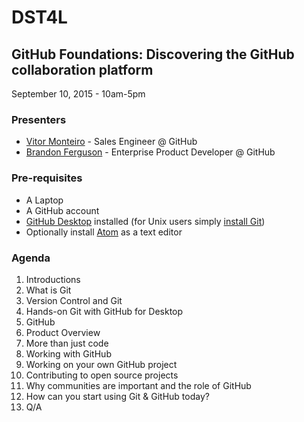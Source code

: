 # DST4L

## GitHub Foundations: Discovering the GitHub collaboration platform

September 10, 2015 - 10am-5pm

### Presenters

- [Vitor Monteiro](https://github.com/bitoiu) - Sales Engineer @ GitHub
- [Brandon Ferguson](https://github.com/bnferguson) - Enterprise Product Developer @ GitHub

### Pre-requisites

* A Laptop
* A GitHub account 
* [GitHub Desktop](https://desktop.github.com/) installed (for Unix users simply [install Git](https://git-scm.com/download/linux))
* Optionally install [Atom](https://atom.io/) as a text editor

### Agenda

1. Introductions
2. What is Git
  1. Version Control and Git
  2. Hands-on Git with GitHub for Desktop
3. GitHub
  1. Product Overview
  2. More than just code
4. Working with GitHub
  1. Working on your own GitHub project
  2. Contributing to open source projects
5. Why communities are important and the role of GitHub
6. How can you start using Git & GitHub today? 
7. Q/A  
